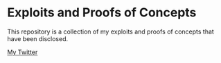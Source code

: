 # Exploits and Proofs of Concepts

This repository is a collection of my exploits and proofs of concepts that have been disclosed.

[My Twitter](https://twitter.com/SchmiegSophie)
